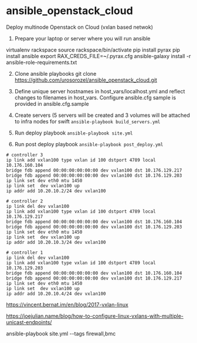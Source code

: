 # ansible_openstack_cloud
Deploy multinode Openstack on Cloud (vxlan based netwok)


1. Prepare your laptop or server where you will run ansible
 
virtualenv rackspace
source rackspace/bin/activate
pip install pyrax
pip install ansible
export RAX_CREDS_FILE=~/.pyrax.cfg
ansible-galaxy install -r ansible-role-requirements.txt
 
2. Clone ansible playbooks
git clone https://github.com/urosorozel/ansible_openstack_cloud.git
 
3. Define unique server hostnames in host_vars/localhost.yml and reflect changes to filenames in host_vars.
Configure ansible.cfg sample is provided in ansible.cfg.sample
 
4. Create servers (5 servers will be created and 3 volumes will be attached to infra nodes for swift
```ansible-playbook build_servers.yml```
 
5. Run deploy playbook
```ansible-playbook site.yml```
 
6. Run post deploy playbook
```ansible-playbook post_deploy.yml```
 

```
# controller 3
ip link add vxlan100 type vxlan id 100 dstport 4789 local 10.176.160.104 
bridge fdb append 00:00:00:00:00:00 dev vxlan100 dst 10.176.129.217
bridge fdb append 00:00:00:00:00:00 dev vxlan100 dst 10.176.129.203
ip link set dev eth0 mtu 1450
ip link set  dev vxlan100 up
ip addr add 10.20.10.2/24 dev vxlan100

# controller 2
ip link del dev vxlan100
ip link add vxlan100 type vxlan id 100 dstport 4789 local 10.176.129.217
bridge fdb append 00:00:00:00:00:00 dev vxlan100 dst 10.176.160.104 
bridge fdb append 00:00:00:00:00:00 dev vxlan100 dst 10.176.129.203
ip link set dev eth0 mtu 1450
ip link set  dev vxlan100 up
ip addr add 10.20.10.3/24 dev vxlan100

# controller 1 
ip link del dev vxlan100
ip link add vxlan100 type vxlan id 100 dstport 4789 local 10.176.129.203
bridge fdb append 00:00:00:00:00:00 dev vxlan100 dst 10.176.160.104 
bridge fdb append 00:00:00:00:00:00 dev vxlan100 dst 10.176.129.217
ip link set dev eth0 mtu 1450
ip link set  dev vxlan100 up
ip addr add 10.20.10.4/24 dev vxlan100
```
https://vincent.bernat.im/en/blog/2017-vxlan-linux

https://joejulian.name/blog/how-to-configure-linux-vxlans-with-multiple-unicast-endpoints/

ansible-playbook site.yml  --tags firewall,bmc
